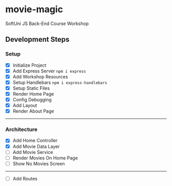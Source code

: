 # movie-magic
SoftUni JS Back-End Course Workshop

## Development Steps

### Setup
 - [x] Initialize Project
 - [x] Add Express Server `npm i express`
 - [x] Add Workshop Resources
 - [x] Setup Handlebars `npm i express-handlebars`
 - [x] Setup Static Files
 - [x] Render Home Page
 - [x] Config Debugging
 - [x] Add Layout
 - [x] Render About Page
---
### Architecture
 - [x] Add Home Controller
 - [x] Add Movie Data Layer
 - [ ] Add Movie Service 
 - [ ] Render Movies On Home Page
 - [ ] Show No Movies Screen
---
 - [ ] Add Routes